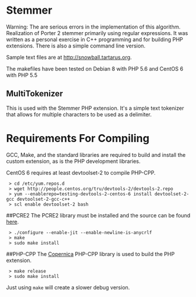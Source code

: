 # Stemmer
Warning: The are serious errors in the implementation of this algorithm.
Realization of Porter 2 stemmer primarily using regular expressions. It was written as a personal exercise in C++ programming and for building PHP extensions. There is also a simple command line version.

Sample text files are at http://snowball.tartarus.org.

The makefiles have been tested on Debian 8 with PHP 5.6 and CentOS 6 with PHP 5.5

## MultiTokenizer
This is used with the Stemmer PHP extension. It's a simple text tokenizer that allows for multiple characters to be used as a delimiter.

# Requirements For Compiling
GCC, Make, and the standard libraries are required to build and install the custom extension, as is the PHP development libraries.

CentOS 6 requires at least devtoolset-2 to compile PHP-CPP.
```
 > cd /etc/yum.repos.d
 > wget http://people.centos.org/tru/devtools-2/devtools-2.repo
 > yum --enablerepo=testing-devtools-2-centos-6 install devtoolset-2-gcc devtoolset-2-gcc-c++
 > scl enable devtoolset-2 bash
```

##PCRE2
The PCRE2 library must be installed and the source can be found [here](http://www.pcre.org).
```
 > ./configure --enable-jit --enable-newline-is-anycrlf
 > make
 > sudo make install
```

##PHP-CPP
The [Copernica](http://www.copernica.com) PHP-CPP library is used to build the PHP extension.
```
 > make release
 > sudo make install
```
Just using ```make``` will create a slower debug version.
